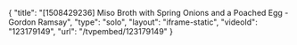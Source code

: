 {
    "title": "[1508429236] Miso Broth with Spring Onions and a Poached Egg - Gordon Ramsay",
    "type": "solo",
    "layout": "iframe-static",
    "videoId": "123179149",
    "url": "\/tvpembed\/123179149"
}